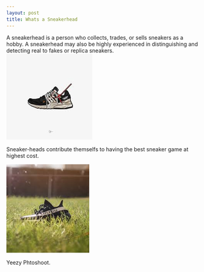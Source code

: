```yaml
---
layout: post
title: Whats a Sneakerhead
---
```

 
   
A sneakerhead is a person who collects, trades, or sells sneakers as a hobby. A sneakerhead may also be highly experienced in distinguishing and detecting real to fakes or replica sneakers. 
![download](/images/Offwhite.jpeg)

Sneaker-heads contribute themselfs to having the best sneaker game at highest cost.

![download](/images/download.jpeg)   

Yeezy Phtoshoot.
